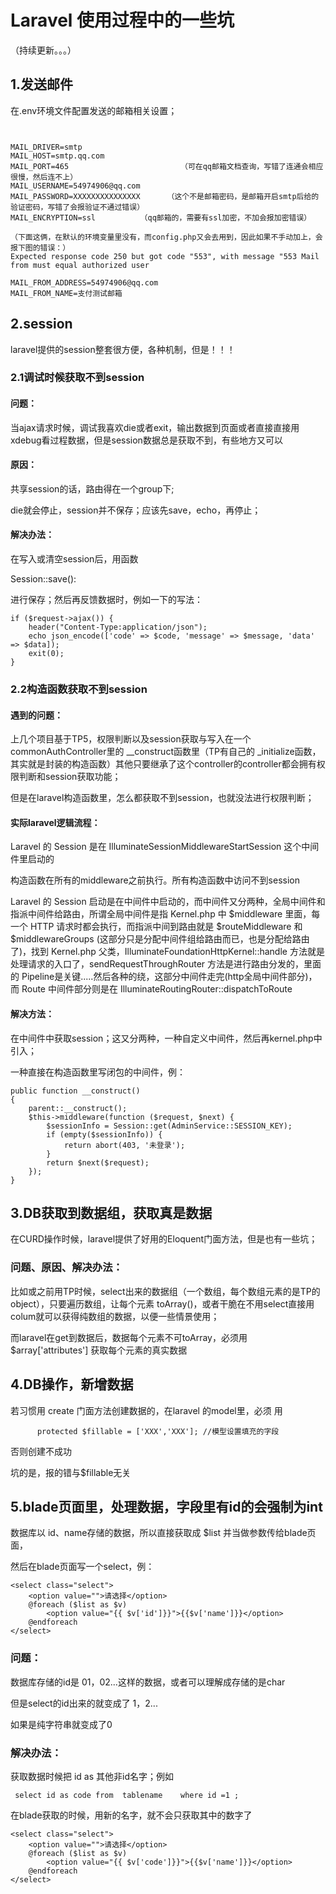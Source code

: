 # Laravel 使用过程中的一些坑
   
   （持续更新。。。）
   
## 1.发送邮件

在.env环境文件配置发送的邮箱相关设置；
```


MAIL_DRIVER=smtp
MAIL_HOST=smtp.qq.com
MAIL_PORT=465                         （可在qq邮箱文档查询，写错了连通会相应很慢，然后连不上）
MAIL_USERNAME=54974906@qq.com
MAIL_PASSWORD=XXXXXXXXXXXXXXX      （这个不是邮箱密码，是邮箱开启smtp后给的验证密码，写错了会报验证不通过错误）
MAIL_ENCRYPTION=ssl          （qq邮箱的，需要有ssl加密，不加会报加密错误）

（下面这俩，在默认的环境变量里没有，而config.php又会去用到，因此如果不手动加上，会报下图的错误：）
Expected response code 250 but got code "553", with message "553 Mail from must equal authorized user

MAIL_FROM_ADDRESS=54974906@qq.com
MAIL_FROM_NAME=支付测试邮箱
```

## 2.session

laravel提供的session整套很方便，各种机制，但是！！！

### 2.1调试时候获取不到session

#### 问题：
     
当ajax请求时候，调试我喜欢die或者exit，输出数据到页面或者直接直接用xdebug看过程数据，但是session数据总是获取不到，有些地方又可以

#### 原因：

共享session的话，路由得在一个group下;

die就会停止，session并不保存；应该先save，echo，再停止；

#### 解决办法：

在写入或清空session后，用函数

Session::save():

进行保存；然后再反馈数据时，例如一下的写法：

```
if ($request->ajax()) {
    header("Content-Type:application/json");
    echo json_encode(['code' => $code, 'message' => $message, 'data' => $data]);
    exit(0);
}

```

### 2.2构造函数获取不到session

#### 遇到的问题：
     
上几个项目基于TP5，权限判断以及session获取与写入在一个commonAuthController里的 __construct函数里（TP有自己的 _initialize函数，其实就是封装的构造函数）其他只要继承了这个controller的controller都会拥有权限判断和session获取功能；

但是在laravel构造函数里，怎么都获取不到session，也就没法进行权限判断；
    
#### 实际laravel逻辑流程：

Laravel 的 Session 是在 IlluminateSessionMiddlewareStartSession 这个中间件里启动的

构造函数在所有的middleware之前执行。所有构造函数中访问不到session

Laravel 的 Session 启动是在中间件中启动的，而中间件又分两种，全局中间件和指派中间件给路由，所谓全局中间件是指 Kernel.php 中 $middleware 里面，每一个 HTTP 请求时都会执行，而指派中间到路由就是 $routeMiddleware 和 $middlewareGroups (这部分只是分配中间件组给路由而已，也是分配给路由了)，找到 Kernel.php 父类，IlluminateFoundationHttpKernel::handle 方法就是处理请求的入口了，sendRequestThroughRouter 方法是进行路由分发的，里面的 Pipeline是关键.....然后各种的绕，这部分中间件走完(http全局中间件部分)，而 Route 中间件部分则是在 IlluminateRoutingRouter::dispatchToRoute 

#### 解决方法：

在中间件中获取session；这又分两种，一种自定义中间件，然后再kernel.php中引入；

一种直接在构造函数里写闭包的中间件，例：

```
public function __construct()
{
    parent::__construct();
    $this->middleware(function ($request, $next) {
        $sessionInfo = Session::get(AdminService::SESSION_KEY);
        if (empty($sessionInfo)) {
            return abort(403, '未登录');
        }
        return $next($request);
    });
}
```

## 3.DB获取到数据组，获取真是数据

在CURD操作时候，laravel提供了好用的Eloquent门面方法，但是也有一些坑；

### 问题、原因、解决办法：

比如或之前用TP时候，select出来的数据组（一个数组，每个数组元素的是TP的object），只要遍历数组，让每个元素 toArray()，或者干脆在不用select直接用colum就可以获得纯数组的数据，以便一些情景使用；

而laravel在get到数据后，数据每个元素不可toArray，必须用 $array['attributes'] 获取每个元素的真实数据

## 4.DB操作，新增数据

若习惯用 create 门面方法创建数据的，在laravel 的model里，必须 用

          protected $fillable = ['XXX','XXX']; //模型设置填充的字段

否则创建不成功
    
坑的是，报的错与$fillable无关

## 5.blade页面里，处理数据，字段里有id的会强制为int

   数据库以 id、name存储的数据，所以直接获取成  $list 并当做参数传给blade页面，
   
   然后在blade页面写一个select，例：
```  
<select class="select">
    <option value="">请选择</option>
    @foreach ($list as $v)
        <option value="{{ $v['id']}}">{{$v['name']}}</option>
    @endforeach
</select>
```

### 问题：
    
数据库存储的id是 01，02...这样的数据，或者可以理解成存储的是char

但是select的id出来的就变成了 1，2... 

如果是纯字符串就变成了0

### 解决办法：

获取数据时候把 id as 其他非id名字；例如

     select id as code from  tablename    where id =1 ;

在blade获取的时候，用新的名字，就不会只获取其中的数字了

```
<select class="select">
    <option value="">请选择</option>
    @foreach ($list as $v)
        <option value="{{ $v['code']}}">{{$v['name']}}</option>
    @endforeach
</select>
```
